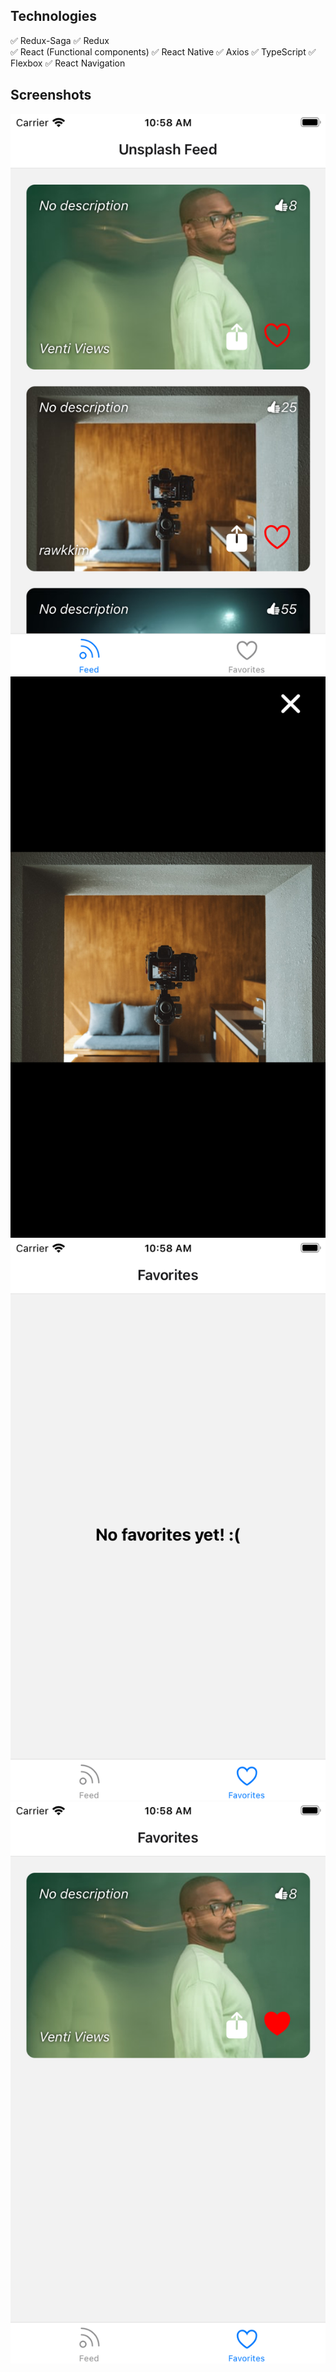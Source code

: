 
## Technologies

✅ Redux-Saga
✅ Redux  
✅ React (Functional components)
✅ React Native
✅ Axios
✅ TypeScript
✅ Flexbox
✅ React Navigation

## Screenshots

![Alt text](./src/assets/images/image_1.png "Feed")
![Alt text](./src/assets/images/image_2.png "ViewImage")
![Alt text](./src/assets/images/image_3.png "Favorites empty")
![Alt text](./src/assets/images/image_4.png "Favorites")




